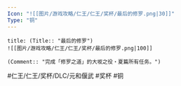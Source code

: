 ```yaml
---
Icon: "![[图片/游戏攻略/仁王/仁王/奖杯/最后的修罗.png|30]]"
Type: "铜"
---
```

```ad-common-bronze-trophy
title: (Title:: "最后的修罗")
![[图片/游戏攻略/仁王/仁王/奖杯/最后的修罗.png|100]]

(Comment:: "完成「修罗之道」的大坂之役・夏篇所有任务。")
```

#仁王/仁王/奖杯/DLC/元和偃武 #奖杯 #铜
